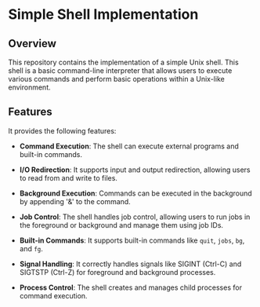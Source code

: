 # Simple Shell Implementation

## Overview

This repository contains the implementation of a simple Unix shell. This shell is a basic command-line interpreter that allows users to execute various commands and perform basic operations within a Unix-like environment.

## Features

It provides the following features:

- **Command Execution**: The shell can execute external programs and built-in commands.

- **I/O Redirection**: It supports input and output redirection, allowing users to read from and write to files.

- **Background Execution**: Commands can be executed in the background by appending '&' to the command.

- **Job Control**: The shell handles job control, allowing users to run jobs in the foreground or background and manage them using job IDs.

- **Built-in Commands**: It supports built-in commands like `quit`, `jobs`, `bg`, and `fg`.

- **Signal Handling**: It correctly handles signals like SIGINT (Ctrl-C) and SIGTSTP (Ctrl-Z) for foreground and background processes.

- **Process Control**: The shell creates and manages child processes for command execution.

